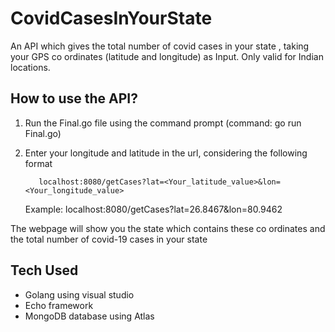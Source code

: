 # CovidCasesInYourState
 An API which gives the total number of covid cases in your state , taking your GPS co ordinates (latitude and longitude) as Input. Only valid for Indian locations. 

 ## How to use the API?

 1. Run the Final.go file using the command prompt (command: go run Final.go)
 2. Enter your longitude and latitude in the url, considering the following format  

           localhost:8080/getCases?lat=<Your_latitude_value>&lon=<Your_longitude_value>  
           
    Example:
    	   localhost:8080/getCases?lat=26.8467&lon=80.9462

 The webpage will show you the state which contains these co ordinates and the total number of covid-19 cases in your state


 ## Tech Used 

 * Golang using visual studio
 * Echo framework 
 * MongoDB database using Atlas
